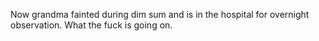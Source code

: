 Now grandma fainted during dim sum and is in the hospital for overnight observation. What the fuck is going on.
